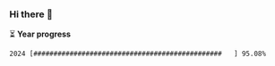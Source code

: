 ### Hi there :wave:

:hourglass_flowing_sand: **Year progress**

```txt
2024 [###############################################   ] 95.08%
```
